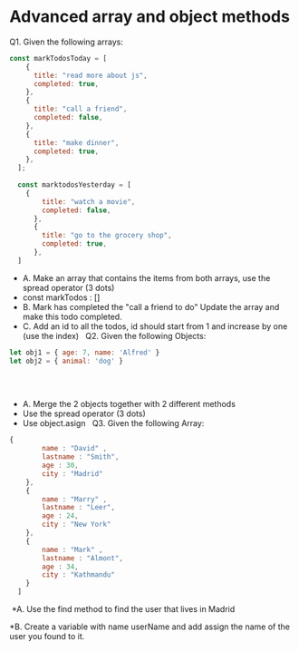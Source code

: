 # Advanced array and object methods
Q1. Given the following arrays: 

```js
const markTodosToday = [
    {
      title: "read more about js",
      completed: true,
    },
    {
      title: "call a friend",
      completed: false,
    },
    {
      title: "make dinner",
      completed: true,
    },
  ];
​
  const marktodosYesterday = [
    {
        title: "watch a movie",
        completed: false,
      },
      {
        title: "go to the grocery shop",
        completed: true,
      },
  ]
```
* A. Make an array that contains the items from both arrays, use the spread operator (3 dots)
* const markTodos : []
* B. Mark has completed the "call a friend to do" Update the array and make this todo completed.
* C. Add an id to all the todos, id should start from 1 and increase by one (use the index)
​
​
Q2. Given the following Objects: 
```js
let obj1 = { age: 7, name: 'Alfred' }
let obj2 = { animal: 'dog' }
​
```
​
* A. Merge the 2 objects together with 2 different methods
* Use the spread operator (3 dots)
* Use object.asign
​
​
Q3. Given the following Array: 
```js
{
        name : "David" , 
        lastname : "Smith",
        age : 30,
        city : "Madrid"
    },
    {
        name : "Marry" , 
        lastname : "Leer",
        age : 24,
        city : "New York"
    },
    {
        name : "Mark" , 
        lastname : "Almont",
        age : 34,
        city : "Kathmandu"
    }
  ]
```
​
*A. Use the find method to find the user that lives in Madrid

*B. Create a variable with name  userName and add assign the name of the user you found to it.
